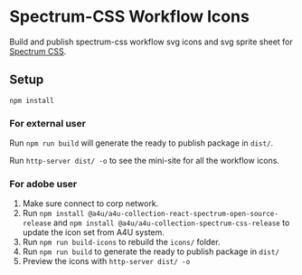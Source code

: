 # Spectrum-CSS Workflow Icons 

Build and publish spectrum-css workflow svg icons and svg sprite sheet for [Spectrum CSS](https://github.com/adobe/spectrum-css).

## Setup

```
npm install
```

### For external user

Run `npm run build` will generate the ready to publish package in `dist/`.

Run `http-server dist/ -o` to see the mini-site for all the workflow icons.

### For adobe user

1. Make sure connect to corp network.
2. Run `npm install @a4u/a4u-collection-react-spectrum-open-source-release` and `npm install @a4u/a4u-collection-spectrum-css-release` to update the icon set from A4U system.
3. Run `npm run build-icons` to rebuild the `icons/` folder.
4. Run `npm run build` to generate the ready to publish package in `dist/`
5. Preview the icons with `http-server dist/ -o`


